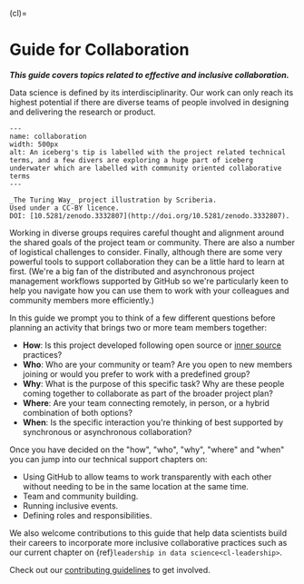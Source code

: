 (cl)=
# Guide for Collaboration

***This guide covers topics related to effective and inclusive collaboration.***

Data science is defined by its interdisciplinarity.
Our work can only reach its highest potential if there are diverse teams of people involved in designing and delivering the research or product.

```{figure} ../figures/collaboration.jpg
---
name: collaboration
width: 500px
alt: An iceberg's tip is labelled with the project related technical terms, and a few divers are exploring a huge part of iceberg underwater which are labelled with community oriented collaborative terms
---

_The Turing Way_ project illustration by Scriberia.
Used under a CC-BY licence.
DOI: [10.5281/zenodo.3332807](http://doi.org/10.5281/zenodo.3332807).

```

Working in diverse groups requires careful thought and alignment around the shared goals of the project team or community.
There are also a number of logistical challenges to consider.
Finally, although there are some very powerful tools to support collaboration they can be a little hard to learn at first.
(We're a big fan of the distributed and asynchronous project management workflows supported by GitHub so we're particularly keen to help you navigate how you can use them to work with your colleagues and community members more efficiently.)

In this guide we prompt you to think of a few different questions before planning an activity that brings two or more team members together:

* **How**: Is this project developed following open source or [inner source](https://en.wikipedia.org/wiki/Inner_source) practices?
* **Who**: Who are your community or team? Are you open to new members joining or would you prefer to work with a predefined group?
* **Why**: What is the purpose of this specific task? Why are these people coming together to collaborate as part of the broader project plan?
* **Where**: Are your team connecting remotely, in person, or a hybrid combination of both options?
* **When**: Is the specific interaction you're thinking of best supported by synchronous or asynchronous collaboration?

Once you have decided on the "how", "who", "why", "where" and "when" you can jump into our technical support chapters on:

* Using GitHub to allow teams to work transparently with each other without needing to be in the same location at the same time.
* Team and community building.
* Running inclusive events.
* Defining roles and responsibilities.

We also welcome contributions to this guide that help data scientists build their careers to incorporate more inclusive collaborative practices such as our current chapter on {ref}`leadership in data science<cl-leadership>`.

Check out our [contributing guidelines](https://github.com/alan-turing-institute/the-turing-way/blob/master/CONTRIBUTING.md) to get involved.
